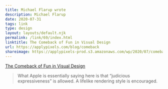 ```yaml
---
title: Michael Flarup wrote
description: Michael Flarup
date: 2020-07-31
tags: link
type: design
layout: layouts/default.njk
permalink: /link/69/index.html
linktitle: The Comeback of Fun in Visual Design
url: https://applypixels.com/blog/comeback
shareimage: https://applypixels-prod.s3.amazonaws.com/wp/2020/07/comeback-thumb2.png
---
```


[The Comeback of Fun in Visual Design](https://applypixels.com/blog/comeback)

> What Apple is essentially saying here is that “judicious expressiveness” is allowed. A lifelike rendering style is encouraged.
